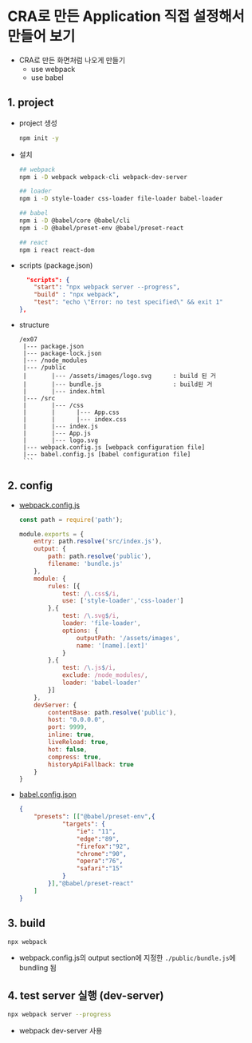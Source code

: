 # CRA로 만든 Application 직접 설정해서 만들어 보기

* CRA로 만든 화면처럼 나오게 만들기
    * use webpack
    * use babel

## 1. project

* project 생성
    ```bash
    npm init -y
    ```
* 설치
    ```bash
    ## webpack
    npm i -D webpack webpack-cli webpack-dev-server

    ## loader
    npm i -D style-loader css-loader file-loader babel-loader

    ## babel
    npm i -D @babel/core @babel/cli  
    npm i -D @babel/preset-env @babel/preset-react

    ## react
    npm i react react-dom
    ```
* scripts (package.json)
    ```json
      "scripts": {
        "start": "npx webpack server --progress",
        "build" : "npx webpack",
        "test": "echo \"Error: no test specified\" && exit 1"
    },
    ```
* structure
     ```
    /ex07
      |--- package.json
      |--- package-lock.json
      |--- /node_modules
      |--- /public
      |       |--- /assets/images/logo.svg      : build 된 거
      |       |--- bundle.js                    : build된 거
      |       |--- index.html
      |--- /src
      |       |--- /css
      |       |      |--- App.css
      |       |      |--- index.css
      |       |--- index.js
      |       |--- App.js
      |       |--- logo.svg
      |--- webpack.config.js [webpack configuration file]   
      |--- babel.config.js [babel configuration file]   
      ```

## 2. config

* [webpack.config.js](webpack.config.js)
    ```js
    const path = require('path');

    module.exports = {
        entry: path.resolve('src/index.js'),
        output: {
            path: path.resolve('public'),
            filename: 'bundle.js'
        },
        module: {
            rules: [{
                test: /\.css$/i,
                use: ['style-loader','css-loader']
            },{
                test: /\.svg$/i,
                loader: 'file-loader',
                options: {
                    outputPath: '/assets/images',
                    name: '[name].[ext]'
                }
            },{
                test: /\.js$/i,
                exclude: /node_modules/,
                loader: 'babel-loader'
            }]
        },
        devServer: {
            contentBase: path.resolve('public'),
            host: "0.0.0.0",
            port: 9999,
            inline: true,
            liveReload: true,
            hot: false,
            compress: true,
            historyApiFallback: true
        }
    }
    ```
* [babel.config.json](babel.config.json)
    ```json
    {
        "presets": [["@babel/preset-env",{
                "targets": {
                    "ie": "11",
                    "edge":"89",
                    "firefox":"92",
                    "chrome":"90",
                    "opera":"76",
                    "safari":"15"
                }
            }],"@babel/preset-react"
        ]
    }
    ```
## 3. build

```bash
npx webpack
```
* webpack.config.js의 output section에 지정한 ```./public/bundle.js```에 bundling 됨

## 4. test server 실행 (dev-server)

```bash
npx webpack server --progress
```
* webpack dev-server 사용